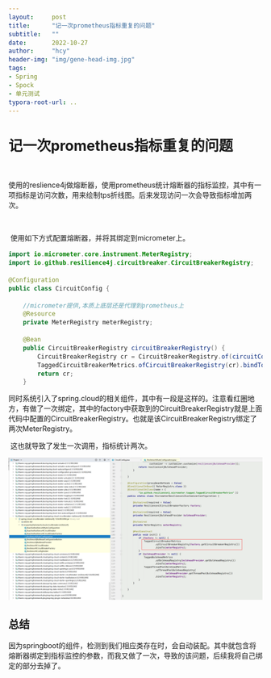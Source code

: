 ```yaml
---
layout:     post
title:      "记一次prometheus指标重复的问题"
subtitle:   ""
date:       2022-10-27
author:     "hcy"
header-img: "img/gene-head-img.jpg"
tags:
- Spring
- Spock
- 单元测试
typora-root-url: ..
---
```



# 记一次prometheus指标重复的问题

​	

使用的reslience4j做熔断器，使用prometheus统计熔断器的指标监控，其中有一项指标是访问次数，用来绘制tps折线图。后来发现访问一次会导致指标增加两次。

​	

​		使用如下方式配置熔断器，并将其绑定到micrometer上。

```java
import io.micrometer.core.instrument.MeterRegistry;
import io.github.resilience4j.circuitbreaker.CircuitBreakerRegistry;

@Configuration
public class CircuitConfig {

    //micrometer提供,本质上底层还是代理到prometheus上
    @Resource
    private MeterRegistry meterRegistry;

    @Bean
    public CircuitBreakerRegistry circuitBreakerRegistry() {
        CircuitBreakerRegistry cr = CircuitBreakerRegistry.of(circuitConfig());
        TaggedCircuitBreakerMetrics.ofCircuitBreakerRegistry(cr).bindTo(meterRegistry);
        return cr;
    }
```



​	同时系统引入了spring.cloud的相关组件，其中有一段是这样的。注意看红圈地方，有做了一次绑定，其中的factory中获取到的CircuitBreakerRegistry就是上面代码中配置的CircuitBreakerRegistry。也就是该CircuitBreakerRegistry绑定了两次MeterRegistry。

​	这也就导致了发生一次调用，指标统计两次。

![image-20221027191017888](/img/in/2022-10-27-记一次prometheus指标重复的问题/image-20221027191017888.png)





## 总结

​	因为springboot的组件，检测到我们相应类存在时，会自动装配。其中就包含将熔断器绑定到指标监控的参数，而我又做了一次，导致的该问题，后续我将自己绑定的部分去掉了。